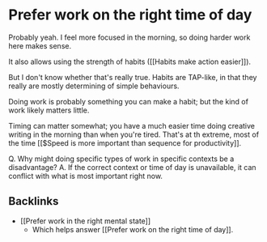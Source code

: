 # Prefer work on the right time of day
Probably yeah. I feel more focused in the morning, so doing harder work here makes sense.

It also allows using the strength of habits ([[Habits make action easier]]).

But I don't know whether that's really true. Habits are TAP-like, in that they really are mostly determining of simple behaviours. 

Doing work is probably something you can make a habit; but the kind of work likely matters little.

Timing can matter somewhat; you have a much easier time doing creative writing in the morning than when you're tired. That's at th extreme, most of the time [[$Speed is more important than sequence for productivity]].

Q. Why might doing specific types of work in specific contexts be a disadvantage?
A. If the correct context or time of day is unavailable, it can conflict with what is most important right now.

## Backlinks
* [[Prefer work in the right mental state]]
	* Which helps answer [[Prefer work on the right time of day]].

<!-- #Life #service -->

<!-- {BearID:E0AE506A-06B7-4AF4-9DE6-AD5431F6F022-15756-00001304322472C6} -->
